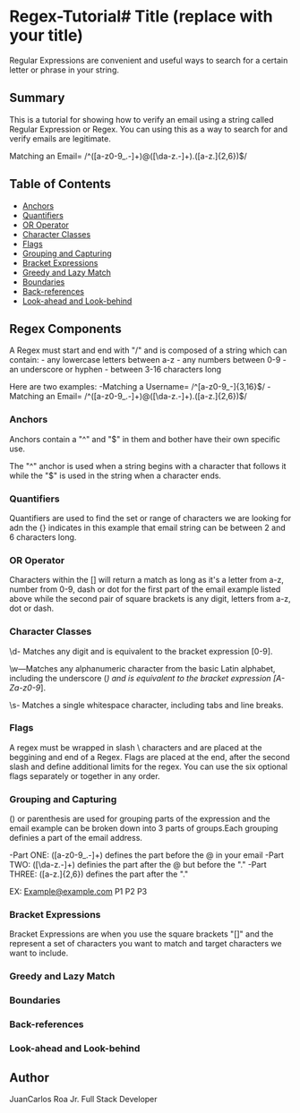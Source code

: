 # Regex-Tutorial# Title (replace with your title)

Regular Expressions are convenient and useful ways to search for a certain letter or phrase in your string.

## Summary

This is a tutorial for showing how to verify an email using a string called Regular Expression or Regex. You can using this as a way to search for and verify emails are legitimate.

Matching an Email= /^([a-z0-9_.-]+)@([\da-z.-]+).([a-z.]{2,6})$/

## Table of Contents

- [Anchors](#anchors)
- [Quantifiers](#quantifiers)
- [OR Operator](#or-operator)
- [Character Classes](#character-classes)
- [Flags](#flags)
- [Grouping and Capturing](#grouping-and-capturing)
- [Bracket Expressions](#bracket-expressions)
- [Greedy and Lazy Match](#greedy-and-lazy-match)
- [Boundaries](#boundaries)
- [Back-references](#back-references)
- [Look-ahead and Look-behind](#look-ahead-and-look-behind)

## Regex Components

A Regex must start and end with "/" and is composed of a string which can contain:
    - any lowercase letters between a-z
    - any numbers between 0-9
    - an underscore or hyphen
    - between 3-16 characters long

Here are two examples:
    -Matching a Username= /^[a-z0-9_-]{3,16}$/
    -Matching an Email= /^([a-z0-9_.-]+)@([\da-z.-]+).([a-z.]{2,6})$/

### Anchors

Anchors contain a "^" and "$" in them and bother have their own specific use.

The "^" anchor is used when a string begins with a character that follows it while the "$" is used in the string when a character ends.

### Quantifiers

Quantifiers are used to find the set or range of characters we are looking for adn the {} indicates in this example that email string can be between 2 and 6 characters long.

### OR Operator

Characters within the [] will return a match as long as it's a letter from a-z, number from 0-9, dash or dot for the first part of the email example listed above while the second pair of square brackets is any digit, letters from a-z, dot or dash.

### Character Classes

\d- Matches any digit and is equivalent to the bracket expression [0-9].

\w—Matches any alphanumeric character from the basic Latin alphabet, including the underscore (_) and is equivalent to the bracket expression [A-Za-z0-9_].

\s- Matches a single whitespace character, including tabs and line breaks.

### Flags

A regex must be wrapped in slash \\ characters and are placed at the beggining and end of a Regex. Flags are placed at the end, after the second slash and define additional limits for the regex. You can use the six optional flags separately or together in any order.

### Grouping and Capturing

() or parenthesis are used for grouping parts of the expression and the email example can be broken down into 3 parts of groups.Each grouping definies a part of the email address.

-Part ONE: ([a-z0-9_.-]+) defines the part before the @ in your email
-Part TWO: ([\da-z.-]+) definies the part after the @ but before the "."
-Part THREE: ([a-z.]{2,6}) defines the part after the "." 

EX: Example@example.com
      P1     P2      P3

### Bracket Expressions

Bracket Expressions are when you use the square brackets "[]" and the represent a set of characters you want to match and target characters we want to include.

### Greedy and Lazy Match

### Boundaries

### Back-references

### Look-ahead and Look-behind

## Author

JuanCarlos Roa Jr. Full Stack Developer
